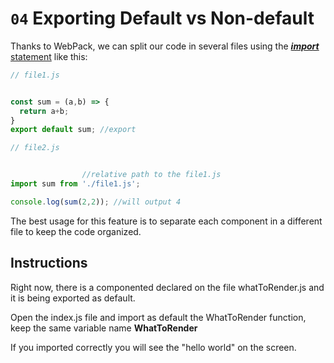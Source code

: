 # `04` Exporting Default vs Non-default

Thanks to WebPack, we can split our code in several files using the [***import*** statement](https://breatheco.de/en/lesson/importing-and-exporting-javascript-modules/) like this:

```js
// file1.js


const sum = (a,b) => {
  return a+b;
}
export default sum; //export
```

```js
// file2.js


                //relative path to the file1.js
import sum from './file1.js';

console.log(sum(2,2)); //will output 4
```

The best usage for this feature is to separate each component in a different file to keep the code organized.

## Instructions

Right now, there is a componented declared on the file whatToRender.js and it is being exported as default.

Open the index.js file and import as default the WhatToRender function, keep the same variable name __WhatToRender__

If you imported correctly you will see the "hello world" on the screen.